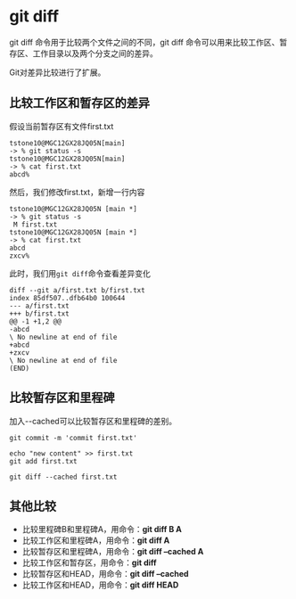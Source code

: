 # git diff

git diff 命令用于比较两个文件之间的不同，git diff 命令可以用来比较工作区、暂存区、工作目录以及两个分支之间的差异。

Git对差异比较进行了扩展。

## 比较工作区和暂存区的差异

假设当前暂存区有文件first.txt
```
tstone10@MGC12GX28JQ05N[main]
-> % git status -s
tstone10@MGC12GX28JQ05N[main]
-> % cat first.txt
abcd%
```
然后，我们修改first.txt，新增一行内容
```
tstone10@MGC12GX28JQ05N [main *]
-> % git status -s
 M first.txt
tstone10@MGC12GX28JQ05N [main *]
-> % cat first.txt
abcd
zxcv%
```
此时，我们用`git diff`命令查看差异变化
```
diff --git a/first.txt b/first.txt
index 85df507..dfb64b0 100644
--- a/first.txt
+++ b/first.txt
@@ -1 +1,2 @@
-abcd
\ No newline at end of file
+abcd
+zxcv
\ No newline at end of file
(END)
```

## 比较暂存区和里程碑

加入--cached可以比较暂存区和里程碑的差别。 
```
git commit -m 'commit first.txt'

echo "new content" >> first.txt
git add first.txt

git diff --cached first.txt
```

## 其他比较

-   比较里程碑B和里程碑A，用命令：**git diff B A**
-   比较工作区和里程碑A，用命令：**git diff A**
-   比较暂存区和里程碑A，用命令：**git diff –cached A**
-   比较工作区和暂存区，用命令：**git diff**
-   比较暂存区和HEAD，用命令：**git diff –cached**
-   比较工作区和HEAD，用命令：**git diff HEAD**